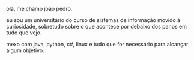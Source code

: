 olá, me chamo joão pedro. 

eu sou um universitário do curso de sistemas de informação movido à curiosidade, sobretudo sobre o que acontece por debaixo dos panos em tudo que vejo.

mexo com java, python, c#, linux e tudo que for necessário para alcançar algum objetivo. 
